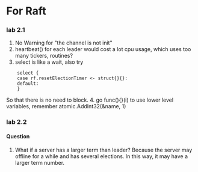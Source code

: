 # For Raft


### lab 2.1
1. No Warning for "the channel is not init"
2. heartbeat() for each leader would cost a lot cpu usage, which uses too many tickers, routines?
3. select is like a wait, also try
```
	select {
	case rf.resetElectionTimer <- struct{}{}:
	default:
	}
```
So that there is no need to block.
4. go func(){}(i) to use lower level variables, remember atomic.AddInt32(&name, 1)

### lab 2.2
#### Question
1. What if a server has a larger term than leader? 
Because the server may offline for a while and has several elections. In this way, it may have a larger term number.